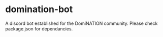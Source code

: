 # domination-bot
A discord bot established for the DomiNATION community.  Please check package.json for dependancies.
